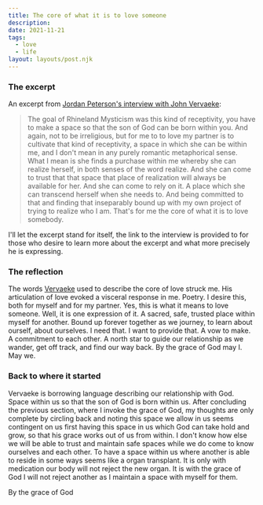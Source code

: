 ```yaml
---
title: The core of what it is to love someone
description:
date: 2021-11-21
tags:
  - love
  - life
layout: layouts/post.njk
---
```


### The excerpt

An excerpt from [Jordan Peterson's interview with John Vervaeke][]:

> The goal of Rhineland Mysticism was this kind of receptivity, you have to make a space so that the son of God can be born within you. And again, not to be irreligious, but for me to to love my partner is to cultivate that kind of receptivity, a space in which she can be within me, and I don't mean in any purely romantic metaphorical sense. What I mean is she finds a purchase within me whereby she can realize herself, in both senses of the word realize. And she can come to trust that that space that place of realization will always be available for her. And she can come to rely on it. A place which she can transcend herself when she needs to. And being committed to that and finding that inseparably bound up with my own project of trying to realize who I am. That's for me the core of what it is to love somebody.

I'll let the excerpt stand for itself, the link to the interview is provided to for those who desire
to learn more about the excerpt and what more precisely he is expressing.

### The reflection

The words [Vervaeke][] used to describe the core of love struck me. His articulation of love evoked
a visceral response in me. Poetry. I desire this, both for myself and for my partner. Yes, this is
what it means to love someone. Well, it is one expression of it. A sacred, safe, trusted place
within myself for another. Bound up forever together as we journey, to learn about ourself, about
ourselves. I need that. I want to provide that. A vow to make. A commitment to each other. A north
star to guide our relationship as we wander, get off track, and find our way back. By the grace of
God may I. May we.

### Back to where it started

Vervaeke is borrowing language describing our relationship with God. Space within us so that the son
of God is born within us. After concluding the previous section, where I invoke the grace of God, my
thoughts are only complete by circling back and noting this space we allow in us seems contingent on
us first having this space in us which God can take hold and grow, so that his grace works out of us
from within. I don't know how else we will be able to trust and maintain safe spaces while we do
come to know ourselves and each other. To have a space within us where another is able to reside in
some ways seems like a organ transplant. It is only with medication our body will not reject the new
organ. It is with the grace of God I will not reject another as I maintain a space with myself for
them.

By the grace of God

[Jordan Peterson's interview with John Vervaeke]: https://youtu.be/DLg2Q0daphE?t=2700
[Vervaeke]: https://twitter.com/vervaeke_john
